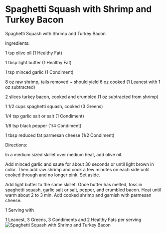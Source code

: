 # Spaghetti Squash with Shrimp and Turkey Bacon

Spaghetti Squash with Shrimp and Turkey Bacon

Ingredients:

1 tsp olive oil (1 Healthy Fat)

1 tbsp light butter (1 Healthy Fat)

1 tsp minced garlic (1 Condiment)

8 oz raw shrimp, tails removed ~ should yield 6 oz cooked (1 Leanest with 1 oz subtracted)

2 slices turkey bacon, cooked and crumbled (1 oz subtracted from shrimp)

1 1/2 cups spaghetti squash, cooked (3 Greens)

1/4 tsp garlic salt or salt (1 Condiment)

1/8 tsp black pepper (1/4 Condiment)

1 tbsp reduced fat parmesan cheese (1/2 Condiment)

Directions:

In a medium sized skillet over medium heat, add olive oil.

Add minced garlic and saute for about 30 seconds or until light brown in color. Then add raw shrimp and cook a few minutes on each side until cooked through and no longer pink. Set aside.

Add light butter to the same skillet. Once butter has melted, toss in spaghetti squash, garlic salt or salt, pepper, and crumbled bacon. Heat until warm about 2 to 3 min. Add cooked shrimp and garnish with parmesan cheese.

1 Serving with 

1 Leanest, 3 Greens, 3 Condiments and 2 Healthy Fats per serving
![Spaghetti Squash with Shrimp and Turkey Bacon](/images/Spaghetti%20Squash%20with%20Shrimp%20and%20Turkey%20Bacon.png)


